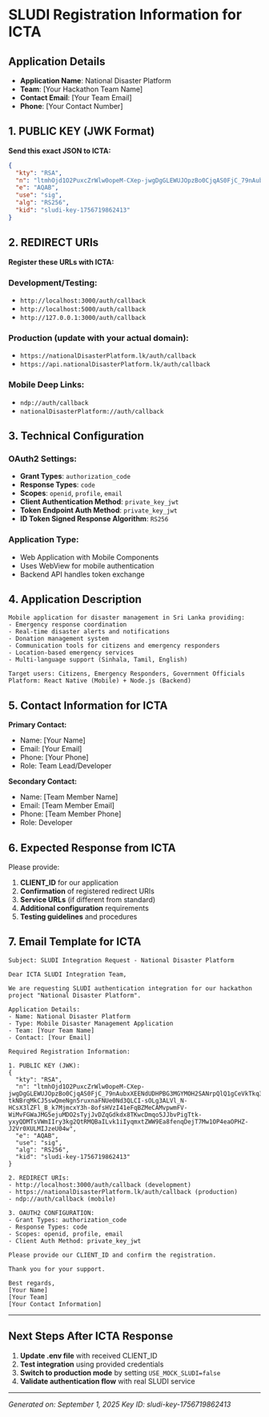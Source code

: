 # SLUDI Registration Information for ICTA

## Application Details
- **Application Name**: National Disaster Platform
- **Team**: [Your Hackathon Team Name]
- **Contact Email**: [Your Team Email]
- **Phone**: [Your Contact Number]

## 1. PUBLIC KEY (JWK Format)
**Send this exact JSON to ICTA:**

```json
{
  "kty": "RSA",
  "n": "ltmhOjd1O2PuxcZrWlw0opeM-CXep-jwgDgGLEWUJOpzBo0CjqAS0FjC_79nAubxXEENdUDHPBG3MGYMOH2SANrpQlQ1gCeVkTkq30H-tkNBrqMkCJ5swQmeNgn5ruxnaFNUe0Nd3QLCI-sOLg3ALVl_N-HCsX3lZFl_B_k7MjmcxY3h-8ofsHVzI41eFqBZMeCAMvpwmFV-WiMvFGWaJMG5ejuMDO2sTyjJvDZqGdkdx8TKwcDmqo5JJbvPigTtk-yxyQDMTsVWmIIry3kg2QtRMQBaILvk1iIyqmxtZWW9Ea8fenqDejT7Mw1OP4eaOPHZ-J2Vr0XULMIJzeU04w",
  "e": "AQAB",
  "use": "sig",
  "alg": "RS256",
  "kid": "sludi-key-1756719862413"
}
```

## 2. REDIRECT URIs
**Register these URLs with ICTA:**

### Development/Testing:
- `http://localhost:3000/auth/callback`
- `http://localhost:5000/auth/callback`
- `http://127.0.0.1:3000/auth/callback`

### Production (update with your actual domain):
- `https://nationalDisasterPlatform.lk/auth/callback`
- `https://api.nationalDisasterPlatform.lk/auth/callback`

### Mobile Deep Links:
- `ndp://auth/callback`
- `nationalDisasterPlatform://auth/callback`

## 3. Technical Configuration

### OAuth2 Settings:
- **Grant Types**: `authorization_code`
- **Response Types**: `code`
- **Scopes**: `openid`, `profile`, `email`
- **Client Authentication Method**: `private_key_jwt`
- **Token Endpoint Auth Method**: `private_key_jwt`
- **ID Token Signed Response Algorithm**: `RS256`

### Application Type:
- Web Application with Mobile Components
- Uses WebView for mobile authentication
- Backend API handles token exchange

## 4. Application Description

```
Mobile application for disaster management in Sri Lanka providing:
- Emergency response coordination
- Real-time disaster alerts and notifications
- Donation management system
- Communication tools for citizens and emergency responders
- Location-based emergency services
- Multi-language support (Sinhala, Tamil, English)

Target users: Citizens, Emergency Responders, Government Officials
Platform: React Native (Mobile) + Node.js (Backend)
```

## 5. Contact Information for ICTA

**Primary Contact:**
- Name: [Your Name]
- Email: [Your Email]
- Phone: [Your Phone]
- Role: Team Lead/Developer

**Secondary Contact:**
- Name: [Team Member Name]
- Email: [Team Member Email]
- Phone: [Team Member Phone]
- Role: Developer

## 6. Expected Response from ICTA

Please provide:
1. **CLIENT_ID** for our application
2. **Confirmation** of registered redirect URIs
3. **Service URLs** (if different from standard)
4. **Additional configuration** requirements
5. **Testing guidelines** and procedures

## 7. Email Template for ICTA

```
Subject: SLUDI Integration Request - National Disaster Platform

Dear ICTA SLUDI Integration Team,

We are requesting SLUDI authentication integration for our hackathon project "National Disaster Platform".

Application Details:
- Name: National Disaster Platform  
- Type: Mobile Disaster Management Application
- Team: [Your Team Name]
- Contact: [Your Email]

Required Registration Information:

1. PUBLIC KEY (JWK):
{
  "kty": "RSA",
  "n": "ltmhOjd1O2PuxcZrWlw0opeM-CXep-jwgDgGLEWUJOpzBo0CjqAS0FjC_79nAubxXEENdUDHPBG3MGYMOH2SANrpQlQ1gCeVkTkq30H-tkNBrqMkCJ5swQmeNgn5ruxnaFNUe0Nd3QLCI-sOLg3ALVl_N-HCsX3lZFl_B_k7MjmcxY3h-8ofsHVzI41eFqBZMeCAMvpwmFV-WiMvFGWaJMG5ejuMDO2sTyjJvDZqGdkdx8TKwcDmqo5JJbvPigTtk-yxyQDMTsVWmIIry3kg2QtRMQBaILvk1iIyqmxtZWW9Ea8fenqDejT7Mw1OP4eaOPHZ-J2Vr0XULMIJzeU04w",
  "e": "AQAB",
  "use": "sig",
  "alg": "RS256",
  "kid": "sludi-key-1756719862413"
}

2. REDIRECT URIs:
- http://localhost:3000/auth/callback (development)
- https://nationalDisasterPlatform.lk/auth/callback (production)
- ndp://auth/callback (mobile)

3. OAUTH2 CONFIGURATION:
- Grant Types: authorization_code
- Response Types: code
- Scopes: openid, profile, email
- Client Auth Method: private_key_jwt

Please provide our CLIENT_ID and confirm the registration.

Thank you for your support.

Best regards,
[Your Name]
[Your Team]
[Your Contact Information]
```

---

## Next Steps After ICTA Response

1. **Update .env file** with received CLIENT_ID
2. **Test integration** using provided credentials
3. **Switch to production mode** by setting `USE_MOCK_SLUDI=false`
4. **Validate authentication flow** with real SLUDI service

---

*Generated on: September 1, 2025*
*Key ID: sludi-key-1756719862413*

